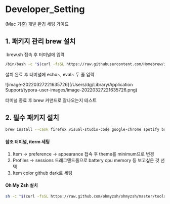 # Developer_Setting
(Mac 기준) 개발 환경 세팅 가이드



## 1. 패키지 관리 brew 설치

​	brew.sh 접속 후 터미널에 입력

```bash
/bin/bash -c "$(curl -fsSL https://raw.githubusercontent.com/Homebrew/install/HEAD/install.sh)"
```



설치 완료 후 터미널에 echo~, eval~ 두 줄 입력

![image-20220327221635726](/Users/dg/Library/Application Support/typora-user-images/image-20220327221635726.png)

터미널 종료 후 brew 커맨드로 잘나오는지 테스트



## 2. 필수 패키지 설치

```bash
brew install --cask firefox visual-studio-code google-chrome spotify brave-browser slack iterm2
```



#### 참조 터미널, iterm 세팅

1. Item -> preference -> appearance 접속 후 theme를 minimum으로 변경
2. Profiles -> sessions 드래그앤드롭으로  battery cpu memory 등 보고싶은 것 선택
3. Item color github dark로 세팅

#### Oh My Zsh 설치

```bash
sh -c "$(curl -fsSL https://raw.github.com/ohmyzsh/ohmyzsh/master/tools/install.sh)"
```



